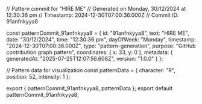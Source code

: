 // Pattern commit for "HIRE ME"
// Generated on Monday, 30/12/2024 at 12:30:36 pm
// Timestamp: 2024-12-30T07:00:36.000Z
// Commit ID: 91anfnkyya8

const patternCommit_91anfnkyya8 = {
  id: "91anfnkyya8",
  text: "HIRE ME",
  date: "30/12/2024",
  time: "12:30:36 pm",
  dayOfWeek: "Monday",
  timestamp: "2024-12-30T07:00:36.000Z",
  type: "pattern-generation",
  purpose: "GitHub contribution graph pattern",
  coordinates: {
    x: 33,
    y: 0
  },
  metadata: {
    generatedAt: "2025-07-25T12:07:56.608Z",
    version: "1.0.0"
  }
};

// Pattern data for visualization
const patternData = {
  character: "R",
  position: 52,
  intensity: 1
};

export { patternCommit_91anfnkyya8, patternData };
export default patternCommit_91anfnkyya8;
